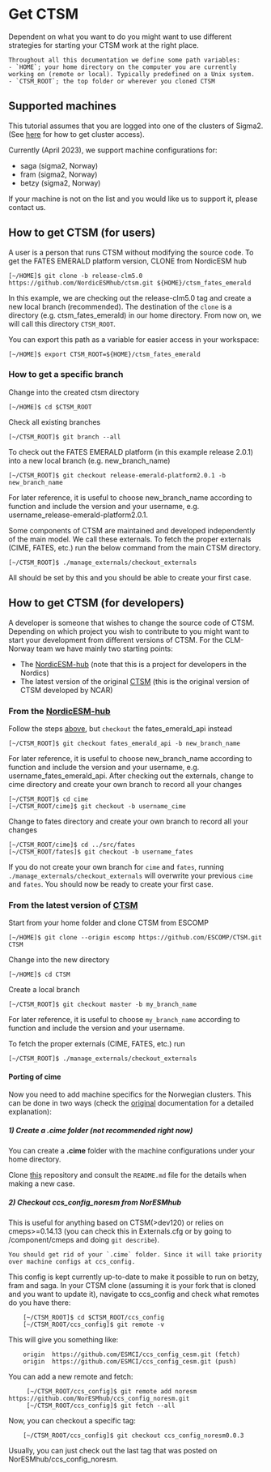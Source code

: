 # Get CTSM
Dependent on what you want to do you might want to use different strategies for starting your CTSM work at the right place. 

```{keypoints} Path variables
Throughout all this documentation we define some path variables:  
- `HOME`; your home directory on the computer you are currently working on (remote or local). Typically predefined on a Unix system.
- `CTSM_ROOT`; the top folder or wherever you cloned CTSM 
```


## Supported machines
This tutorial assumes that you are logged into one of the clusters of Sigma2. (See [here](https://metos-uio.github.io/CTSM-Norway-Documentation/prerequisite/#needed-accesses) for how to get cluster access). 

Currently (April 2023), we support machine configurations for: 
-   saga (sigma2, Norway)
-   fram (sigma2, Norway)
-   betzy (sigma2, Norway)

If your machine is not on the list and you would like us to support it,
please contact us.

## How to get CTSM (for users)
A user is a person that runs CTSM without modifying the source code. To get the FATES EMERALD platform version, CLONE from NordicESM hub

    [~/HOME]$ git clone -b release-clm5.0 https://github.com/NordicESMhub/ctsm.git ${HOME}/ctsm_fates_emerald

In this example, we are checking out the release-clm5.0 tag and create a
new local branch (recommended). The destination of the `clone` is a
directory (e.g. ctsm\_fates\_emerald) in our home directory. From now on, we will call this directory `CTSM_ROOT`.

You can export this path as a variable for easier access in your workspace:

    [~/HOME]$ export CTSM_ROOT=${HOME}/ctsm_fates_emerald

### How to get a specific branch
Change into the created ctsm directory

    [~/HOME]$ cd $CTSM_ROOT

Check all existing branches

    [~/CTSM_ROOT]$ git branch --all

To check out the FATES EMERALD platform (in this example release 2.0.1)
into a new local branch (e.g. new\_branch\_name)

    [~/CTSM_ROOT]$ git checkout release-emerald-platform2.0.1 -b new_branch_name

For later reference, it is useful to choose new\_branch\_name according
to function and include the version and your username, e.g.
username\_release-emerald-platform2.0.1.

Some components of CTSM are maintained and developed independently of the main model. We call these externals.
To fetch the proper externals (CIME, FATES, etc.) run the below command from the main CTSM directory.

    [~/CTSM_ROOT]$ ./manage_externals/checkout_externals

All should be set by this and you should be able to create your first case.


## How to get CTSM (for developers)
A developer is someone that wishes to change the source code of CTSM. 
Depending on which project you wish to contribute to you might want to
start your development from different versions of CTSM. For the
CLM-Norway team we have mainly two starting points:

-   The [NordicESM-hub](https://github.com/NordicESMhub/ctsm) (note
    that this is a project for developers in the Nordics)
-   The latest version of the original
    [CTSM](https://github.com/ESCOMP/CTSM) (this is the original
    version of CTSM developed by NCAR)

### From the [NordicESM-hub](https://github.com/NordicESMhub/ctsm)

Follow the steps [above](https://metos-uio.github.io/CTSM-Norway-Documentation/get/#how-to-get-ctsm-for-users), but `checkout` the fates\_emerald\_api instead

    [~/CTSM_ROOT]$ git checkout fates_emerald_api -b new_branch_name

For later reference, it is useful to choose new\_branch\_name according
to function and include the version and your username, e.g.
username\_fates\_emerald\_api. After checking out the externals, change
to cime directory and create your own branch to record all your changes

    [~/CTSM_ROOT]$ cd cime
    [~/CTSM_ROOT/cime]$ git checkout -b username_cime

Change to fates directory and create your own branch to record all your
changes

    [~/CTSM_ROOT/cime]$ cd ../src/fates
    [~/CTSM_ROOT/fates]$ git checkout -b username_fates

If you do not create your own branch for `cime` and `fates`, running
`./manage_externals/checkout_externals` will overwrite your
previous `cime` and `fates`. You should now be ready to create your
first case.

### From the latest version of [CTSM](https://github.com/ESCOMP/CTSM)
Start from your home folder and clone CTSM from ESCOMP 

    [~/HOME]$ git clone --origin escomp https://github.com/ESCOMP/CTSM.git CTSM

Change into the new directory

    [~/HOME]$ cd CTSM

Create a local branch

    [~/CTSM_ROOT]$ git checkout master -b my_branch_name

For later reference, it is useful to choose `my_branch_name` according
to function and include the version and your username.

To fetch the proper externals (CIME, FATES, etc.) run

    [~/CTSM_ROOT]$ ./manage_externals/checkout_externals

#### Porting of cime

Now you need to add machine specifics for the Norwegian clusters. This
can be done in two ways (check the
[original](https://esmci.github.io/cime/versions/master/html/users_guide/porting-cime.html#steps-for-porting)
documentation for a detailed explanation):


##### 1) Create a .cime folder (not recommended right now)

You can create a **.cime** folder with the machine configurations under your home directory.

Clone [this](https://github.com/MetOs-UiO/dotcime) repository and
consult the `README.md` file for the details when making a new
case.


##### 2) Checkout ccs_config_noresm from NorESMhub

This is useful for anything based on CTSM(>dev120) or relies on cmeps>=0.14.13 (you can check this in Externals.cfg or by going to /component/cmeps and doing `git describe`).
``` {keypoints} Important
You should get rid of your `.cime` folder. Since it will take priority over machine configs at ccs_config.
```

This config is kept currently up-to-date to make it possible to run on betzy, fram and saga.
In your CTSM clone (assuming it is your fork that is cloned and you want to update it), navigate to ccs_config and check what remotes do you have there:

        [~/CTSM_ROOT]$ cd $CTSM_ROOT/ccs_config
        [~/CTSM_ROOT/ccs_config]$ git remote -v 

This will give you something like:

        origin  https://github.com/ESMCI/ccs_config_cesm.git (fetch)
        origin  https://github.com/ESMCI/ccs_config_cesm.git (push)

You can add a new remote and fetch:

         [~/CTSM_ROOT/ccs_config]$ git remote add noresm https://github.com/NorESMhub/ccs_config_noresm.git
         [~/CTSM_ROOT/ccs_config]$ git fetch --all

Now, you can checkout a specific tag:

        [~/CTSM_ROOT/ccs_config]$ git checkout ccs_config_noresm0.0.3
Usually, you can just check out the last tag that was posted on NorESMhub/ccs_config_noresm.
